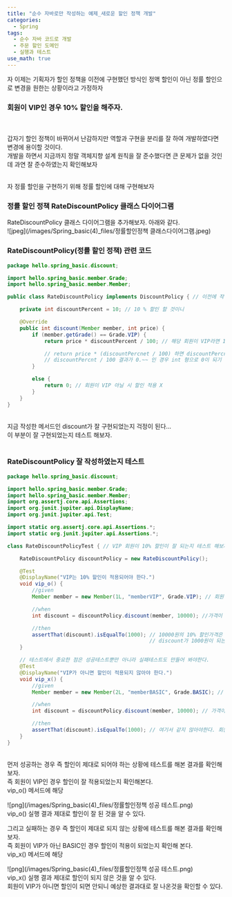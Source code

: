 ```yaml
---
title: "순수 자바로만 작성하는 예제_새로운 할인 정책 개발"
categories:
  - Spring
tags:
  - 순수 자바 코드로 개발
  - 주문 할인 도메인
  - 실행과 테스트
use_math: true
---
```


자 이제는 기획자가 할인 정책을 이전에 구현했던 방식인 정액 할인이 아닌 정률 할인으로 변경을 원한는 상황이라고 가정하자 <br>
### 회원이 VIP인 경우 10% 할인을 해주자.
<br>
<br>
갑자기 할인 정책이 바뀌어서 난감하지만 역할과 구현을 분리를 잘 하여 개발하였다면 변경에 용이할 것이다. <br>
개발을 하면서 지금까지 정말 객체지향 설계 원칙을 잘 준수했다면 큰 문제가 없을 것인데 과연 잘 준수하였는지 확인해보자 <br><br>

자 정률 할인을 구현하기 위해   정률 할인에 대해 구현해보자

### 정률 할인 정책 RateDiscountPolicy 클래스 다이어그램
RateDiscountPolicy 클래스 다이어그램을 추가해보자. 아래와 같다.
<br>
![jpeg](/images/Spring_basic(4)_files/정률할인정책 클래스다이어그램.jpeg)
<br>

### RateDiscountPolicy(정률 할인 정책) 관련 코드

```java
package hello.spring_basic.discount;

import hello.spring_basic.member.Grade;
import hello.spring_basic.member.Member;

public class RateDiscountPolicy implements DiscountPolicy { // 이전에 작성한 인터페이스인 DiscountPolicy 상속

    private int discountPercent = 10; // 10 % 할인 할 것이니

    @Override
    public int discount(Member member, int price) {
        if (member.getGrade() == Grade.VIP) {
            return price * discountPercent / 100; // 해당 회원이 VIP라면 10% 할인

            // return price * (discountPercnet / 100) 하면 discountPercnet가 100이 아닌 이상 전부 결과가 0이 됨
            // discountPercnt / 100 결과가 0.~~ 인 경우 int 형으로 0이 되기 때문 !! 조심
        }

        else {
            return 0; // 회원이 VIP 아닐 시 할인 적용 X
        }
    }
}
```
<br>
지금 작성한 메서드인 discount가 잘 구현되었는지 걱정이 된다...<br>
이 부분이 잘 구현되었는지 테스트 해보자. <br>
<br>

### RateDiscountPolicy 잘 작성하였는지 테스트

```java
package hello.spring_basic.discount;

import hello.spring_basic.member.Grade;
import hello.spring_basic.member.Member;
import org.assertj.core.api.Assertions;
import org.junit.jupiter.api.DisplayName;
import org.junit.jupiter.api.Test;

import static org.assertj.core.api.Assertions.*;
import static org.junit.jupiter.api.Assertions.*;

class RateDiscountPolicyTest { // VIP 회원이 10% 할인이 잘 되는지 테스트 해보자

    RateDiscountPolicy discountPolicy = new RateDiscountPolicy();

    @Test
    @DisplayName("VIP는 10% 할인이 적용되어야 한다.")
    void vip_o() {
        //given
        Member member = new Member(1L, "memberVIP", Grade.VIP); // 회원이 VIP임

        //when
        int discount = discountPolicy.discount(member, 10000); //가격이 10000원일때 할인되는 가격

        //then
        assertThat(discount).isEqualTo(1000); // 10000원의 10% 할인가격은 1000원 되어야하므로
                                              // discount가 1000원이 되는지 확인해봐야한다.
    }

    // 테스트에서 중요한 점은 성공테스트뿐만 아니라 실패테스트도 만들어 봐야한다.
    @Test
    @DisplayName("VIP가 아니면 할인이 적용되지 않아야 한다.")
    void vip_x() {
        //given
        Member member = new Member(2L, "memberBASIC", Grade.BASIC); // 회원이 VIP가 아닌 일반 회원임

        //when
        int discount = discountPolicy.discount(member, 10000); // 가격이 10000원일때 할인되는 가격

        //then
        assertThat(discount).isEqualTo(1000); // 여기서 같지 않아야한다. 회원이 VIP가 아니기 때문에 할인된 가격이 0원이 되야하므로
    }
}
```

<br>
먼저 성공하는 경우 즉 할인이 제대로 되어야 하는 상황에 테스트를 해본 결과를 확인해보자. <br>
즉 회원이 VIP인 경우 할인이 잘 적용되었는지 확인해본다. <br>
vip_o() 메서드에 해당<br>

![png](/images/Spring_basic(4)_files/정률할인정책 성공 테스트.png)
<br>
vip_o() 실행 결과 제대로 할인이 잘 된 것을 알 수 있다. <br>

그리고 실패하는 경우 즉 할인이 제대로 되지 않는 상황에 테스트를 해본 결과를 확인해 보자. <br>
즉 회원이 VIP가 아닌 BASIC인 경우 할인이 적용이 되었는지 확인해 본다. <br>
vip_x() 메서드에 해당 <br>

![png](/images/Spring_basic(4)_files/정률할인정책 성공 테스트.png)
<br>
vip_x() 실행 결과 제대로 할인이 되지 않은 것을 알 수 있다.<br>
회원이 VIP가 아니면 할인이 되면 안되니 예상한 결과대로 잘 나온것을 확인할 수 있다. <br><br>

